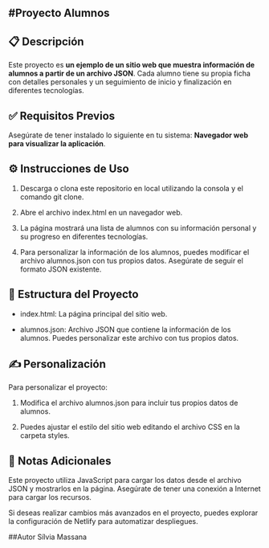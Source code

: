 #Proyecto Alumnos
---
## 📋 Descripción 
Este proyecto es **un ejemplo de un sitio web que muestra información de alumnos a partir de un archivo JSON**. Cada alumno tiene su propia ficha con detalles personales y un seguimiento de inicio y finalización en diferentes tecnologías.

## ✅ Requisitos Previos 
Asegúrate de tener instalado lo siguiente en tu sistema:
**Navegador web para visualizar la aplicación**.

## ⚙️ Instrucciones de Uso 
1. Descarga o clona este repositorio en local utilizando la consola y el comando git clone.

2. Abre el archivo index.html en un navegador web.

3. La página mostrará una lista de alumnos con su información personal y su progreso en diferentes tecnologías.

4. Para personalizar la información de los alumnos, puedes modificar el archivo alumnos.json con tus propios datos. Asegúrate de seguir el formato JSON existente.

## 📁 Estructura del Proyecto
- index.html: La página principal del sitio web.

- alumnos.json: Archivo JSON que contiene la información de los alumnos. Puedes personalizar este archivo con tus propios datos.


##  ✍  Personalización
Para personalizar el proyecto:

1. Modifica el archivo alumnos.json para incluir tus propios datos de alumnos.

2. Puedes ajustar el estilo del sitio web editando el archivo CSS en la carpeta styles.

## 📝 Notas Adicionales
Este proyecto utiliza JavaScript para cargar los datos desde el archivo JSON y mostrarlos en la página. Asegúrate de tener una conexión a Internet para cargar los recursos.

Si deseas realizar cambios más avanzados en el proyecto, puedes explorar la configuración de Netlify para automatizar despliegues.

##Autor
Sílvia Massana